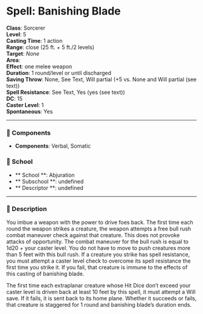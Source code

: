 
# Spell: Banishing Blade
**Class**: Sorcerer  
**Level**: 5  
**Casting Time**: 1 action  
**Range**: close (25 ft. + 5 ft./2 levels)  
**Target**: _None_  
**Area**:   
**Effect**: one melee weapon  
**Duration**: 1 round/level or until discharged  
**Saving Throw**: None, See Text, Will partial (+5 vs. None and Will partial (see text))  
**Spell Resistance**: See Text, Yes (yes (see text))  
**DC**: 15  
**Caster Level**: 1  
**Spontaneous**: Yes

---

### 🔮 Components
- **Components**: Verbal, Somatic

### 🏫 School
- ** School **: Abjuration
- ** Subschool **: undefined
- ** Descriptor **: undefined
---

### 📜 Description
You imbue a weapon with the power to drive foes back. The first time each round the weapon strikes a creature, the weapon attempts a free bull rush combat maneuver check against that creature. This does not provoke attacks of opportunity. The combat maneuver for the bull rush is equal to 1d20 + your caster level. You do not have to move to push creatures more than 5 feet with this bull rush. If a creature you strike has spell resistance, you must attempt a caster level check to overcome its spell resistance the first time you strike it. If you fail, that creature is immune to the effects of this casting of banishing blade.

The first time each extraplanar creature whose Hit Dice don’t exceed your caster level is driven back at least 10 feet by this spell, it must attempt a Will save. If it fails, it is sent back to its home plane. Whether it succeeds or fails, that creature is staggered for 1 round and banishing blade’s duration ends.
